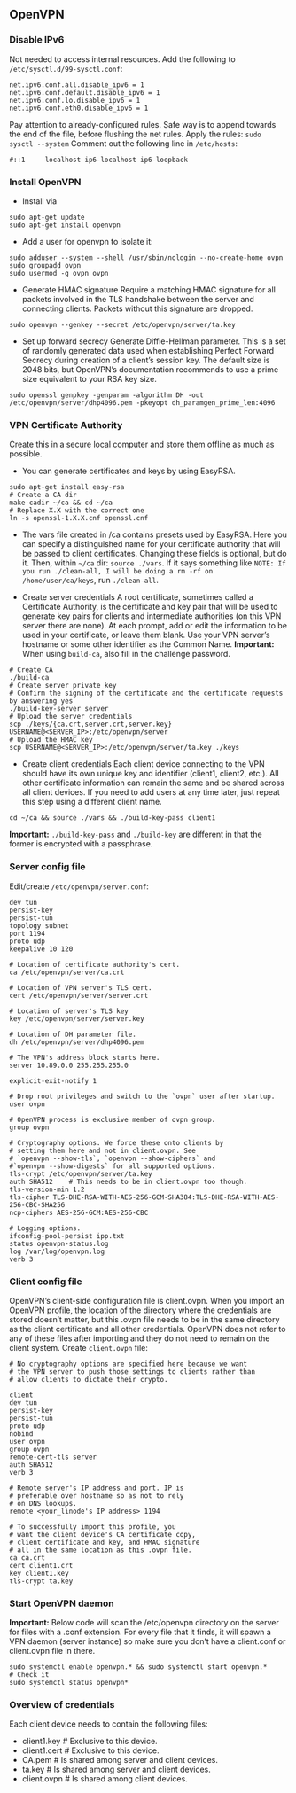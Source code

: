 ## OpenVPN
### Disable IPv6
Not needed to access internal resources.
Add the following to `/etc/sysctl.d/99-sysctl.conf`:
```
net.ipv6.conf.all.disable_ipv6 = 1
net.ipv6.conf.default.disable_ipv6 = 1
net.ipv6.conf.lo.disable_ipv6 = 1
net.ipv6.conf.eth0.disable_ipv6 = 1
```
Pay attention to already-configured rules. Safe way is to append towards the end of the file, before flushing the net rules.
Apply the rules: `sudo sysctl --system`
Comment out the following line in `/etc/hosts`:
```
#::1     localhost ip6-localhost ip6-loopback
```

### Install OpenVPN
+ Install via
```shell
sudo apt-get update
sudo apt-get install openvpn
```
+ Add a user for openvpn to isolate it:
```shell
sudo adduser --system --shell /usr/sbin/nologin --no-create-home ovpn
sudo groupadd ovpn
sudo usermod -g ovpn ovpn
```
+ Generate HMAC signature
Require a matching HMAC signature for all packets involved in the TLS handshake between the server and connecting clients. Packets without this signature are dropped.
```shell
sudo openvpn --genkey --secret /etc/openvpn/server/ta.key
```

+ Set up forward secrecy
Generate Diffie-Hellman parameter. This is a set of randomly generated data used when establishing Perfect Forward Secrecy during creation of a client’s session key. The default size is 2048 bits, but OpenVPN’s documentation recommends to use a prime size equivalent to your RSA key size.
```shell
sudo openssl genpkey -genparam -algorithm DH -out /etc/openvpn/server/dhp4096.pem -pkeyopt dh_paramgen_prime_len:4096
```

### VPN Certificate Authority
Create this in a secure local computer and store them offline as much as possible.
+ You can generate certificates and keys by using EasyRSA.
```shell
sudo apt-get install easy-rsa
# Create a CA dir
make-cadir ~/ca && cd ~/ca
# Replace X.X with the correct one
ln -s openssl-1.X.X.cnf openssl.cnf
```
+ The vars file created in /ca contains presets used by EasyRSA. Here you can specify a distinguished name for your certificate authority that will be passed to client certificates. Changing these fields is optional, but do it. Then, within `~/ca` dir: `source ./vars`. If it says something like `NOTE: If you run ./clean-all, I will be doing a rm -rf on /home/user/ca/keys`, run `./clean-all`.

+ Create server credentials
A root certificate, sometimes called a Certificate Authority, is the certificate and key pair that will be used to generate key pairs for clients and intermediate authorities (on this VPN server there are none). At each prompt, add or edit the information to be used in your certificate, or leave them blank. Use your VPN server’s hostname or some other identifier as the Common Name. **Important:** When using `build-ca`, also fill in the challenge password.
```shell
# Create CA
./build-ca
# Create server private key
# Confirm the signing of the certificate and the certificate requests by answering yes
./build-key-server server
# Upload the server credentials
scp ./keys/{ca.crt,server.crt,server.key} USERNAME@<SERVER_IP>:/etc/openvpn/server
# Upload the HMAC key
scp USERNAME@<SERVER_IP>:/etc/openvpn/server/ta.key ./keys
```

+ Create client credentials
Each client device connecting to the VPN should have its own unique key and identifier (client1, client2, etc.). All other certificate information can remain the same and be shared across all client devices. If you need to add users at any time later, just repeat this step using a different client name.
```
cd ~/ca && source ./vars && ./build-key-pass client1
```
**Important:** `./build-key-pass` and `./build-key` are different in that the former is encrypted with a passphrase.

### Server config file
Edit/create `/etc/openvpn/server.conf`:
```
dev tun
persist-key
persist-tun
topology subnet
port 1194
proto udp
keepalive 10 120

# Location of certificate authority's cert.
ca /etc/openvpn/server/ca.crt

# Location of VPN server's TLS cert.
cert /etc/openvpn/server/server.crt

# Location of server's TLS key
key /etc/openvpn/server/server.key

# Location of DH parameter file.
dh /etc/openvpn/server/dhp4096.pem

# The VPN's address block starts here.
server 10.89.0.0 255.255.255.0

explicit-exit-notify 1

# Drop root privileges and switch to the `ovpn` user after startup.
user ovpn

# OpenVPN process is exclusive member of ovpn group.
group ovpn

# Cryptography options. We force these onto clients by
# setting them here and not in client.ovpn. See
# `openvpn --show-tls`, `openvpn --show-ciphers` and
#`openvpn --show-digests` for all supported options.
tls-crypt /etc/openvpn/server/ta.key
auth SHA512    # This needs to be in client.ovpn too though.
tls-version-min 1.2
tls-cipher TLS-DHE-RSA-WITH-AES-256-GCM-SHA384:TLS-DHE-RSA-WITH-AES-256-CBC-SHA256
ncp-ciphers AES-256-GCM:AES-256-CBC

# Logging options.
ifconfig-pool-persist ipp.txt
status openvpn-status.log
log /var/log/openvpn.log
verb 3
```

### Client config file
OpenVPN’s client-side configuration file is client.ovpn. When you import an OpenVPN profile, the location of the directory where the credentials are stored doesn’t matter, but this .ovpn file needs to be in the same directory as the client certificate and all other credentials. OpenVPN does not refer to any of these files after importing and they do not need to remain on the client system.
Create `client.ovpn` file:

```
# No cryptography options are specified here because we want
# the VPN server to push those settings to clients rather than
# allow clients to dictate their crypto.

client
dev tun
persist-key
persist-tun
proto udp
nobind
user ovpn
group ovpn
remote-cert-tls server
auth SHA512
verb 3

# Remote server's IP address and port. IP is
# preferable over hostname so as not to rely
# on DNS lookups.
remote <your_linode's IP address> 1194

# To successfully import this profile, you
# want the client device's CA certificate copy,
# client certificate and key, and HMAC signature
# all in the same location as this .ovpn file.
ca ca.crt
cert client1.crt
key client1.key
tls-crypt ta.key
```

### Start OpenVPN daemon
**Important:** Below code will scan the /etc/openvpn directory on the server for files with a .conf extension. For every file that it finds, it will spawn a VPN daemon (server instance) so make sure you don’t have a client.conf or client.ovpn file in there.
```shell
sudo systemctl enable openvpn.* && sudo systemctl start openvpn.*
# Check it
sudo systemctl status openvpn*
```


### Overview of credentials
Each client device needs to contain the following files:

+ client1.key # Exclusive to this device.
+ client1.cert # Exclusive to this device.
+ CA.pem # Is shared among server and client devices.
+ ta.key # Is shared among server and client devices.
+ client.ovpn # Is shared among client devices.

